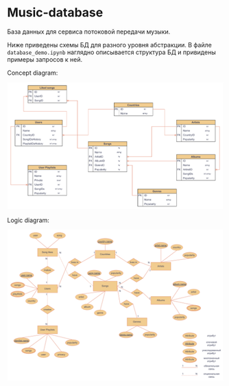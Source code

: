 # Music-database
База данных для сервиса потоковой передачи музыки.

Ниже приведены схемы БД для разного уровня абстракции. В файле `database_demo.ipynb` наглядно описывается структура БД и привидены примеры запросов к ней.

Concept diagram:

![concept_diagram](concept_diagram.png)

Logic diagram:

![logic_diagram](logic_diagram.png)

